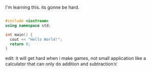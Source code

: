 I'm learning this. its gonne be hard.
```cpp

#include <iostream>
using namespace std;

int main() {
  cout << "Hello World!";
  return 0;
}

```
edit: it will get hard when i make games, 
not small application like a calculator that can only do addition and subtraction☠️